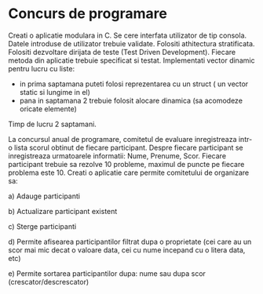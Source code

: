 # Concurs de programare
  Creati o aplicatie modulara in C. Se cere interfata utilizator de tip consola. Datele introduse de utilizator trebuie validate. Folositi athitectura stratificata. Folositi dezvoltare dirijata de teste (Test Driven Development). Fiecare metoda din aplicatie trebuie specificat si testat. Implementati vector dinamic pentru lucru cu liste:
  - in prima saptamana puteti folosi reprezentarea cu un struct ( un vector static si lungime in el)
  - pana in saptamana 2 trebuie folosit alocare dinamica (sa acomodeze oricate elemente)
  
 Timp de lucru 2 saptamani.
 
La concursul anual de programare, comitetul de evaluare inregistreaza intr-o lista scorul obtinut de fiecare participant. Despre fiecare participant se inregistreaza urmatoarele informatii: Nume, Prenume, Scor. Fiecare participant trebuie sa rezolve 10 probleme, maximul de puncte pe fiecare problema este 10.
Creati o aplicatie care permite comitetului de organizare sa:

  a) Adauge participanti
  
  b) Actualizare participant existent
  
  c) Sterge participanti
  
  d) Permite afisearea participantilor filtrat dupa o proprietate (cei care au un scor mai mic decat o valoare data, cei cu nume incepand cu o litera data, etc)
  
  e) Permite sortarea participantilor dupa: nume sau dupa scor (crescator/descrescator)
